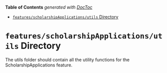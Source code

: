 <!-- START doctoc generated TOC please keep comment here to allow auto update -->
<!-- DON'T EDIT THIS SECTION, INSTEAD RE-RUN doctoc TO UPDATE -->

**Table of Contents** _generated with [DocToc](https://github.com/thlorenz/doctoc)_

- [`features/scholarshipApplications/utils` Directory](#featuresscholarshipapplicationsutils-directory)

<!-- END doctoc generated TOC please keep comment here to allow auto update -->

# `features/scholarshipApplications/utils` Directory

The utils folder should contain all the utility functions for the ScholarshipApplications feature.
